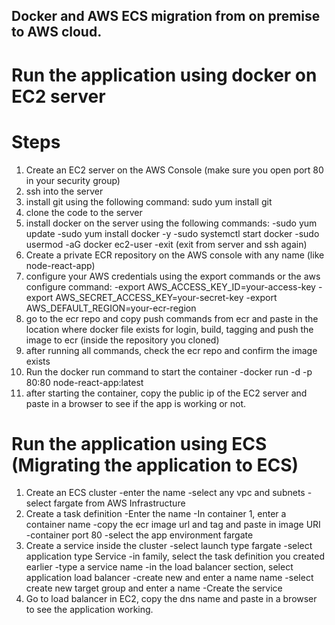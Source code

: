 ## Docker and AWS ECS migration from on premise to AWS cloud.

# Run the application using docker on EC2 server 

# Steps
1. Create an EC2 server on the AWS Console (make sure you open port 80 in your security group)
2. ssh into the server
3. install git using the following command:
sudo yum install git
4. clone the code to the server
5. install docker on the server using the following commands:
-sudo yum update
-sudo yum install docker -y
-sudo systemctl start docker
-sudo usermod -aG docker ec2-user
-exit (exit from server and ssh again)
6. Create a private ECR repository on the AWS console with any name (like node-react-app)
7. configure your AWS credentials using the export commands or the aws configure command:
-export AWS_ACCESS_KEY_ID=your-access-key
-export AWS_SECRET_ACCESS_KEY=your-secret-key
-export AWS_DEFAULT_REGION=your-ecr-region
8. go to the ecr repo and copy push commands from ecr and paste in the location where docker file exists for login, build, tagging and push the image to ecr (inside the repository you cloned)
9. after running all commands, check the ecr repo and confirm the image exists
10. Run the docker run command to start the container
-docker run -d -p 80:80 node-react-app:latest
11. after starting the container, copy the public ip of the EC2 server and paste in a browser to see if the app is working or not.

# Run the application using ECS (Migrating the application to ECS)
1. Create an ECS cluster
-enter the name
-select any vpc and subnets
-select fargate from AWS Infrastructure
2. Create a task definition
-Enter the name
-In container 1, enter a container name
-copy the ecr image url and tag and paste in image URI
-container port 80
-select the app environment fargate
3. Create a service inside the cluster
-select launch type fargate
-select application type Service
-in family, select the task definition you created earlier
-type a service name
-in the load balancer section, select application load balancer
-create new and enter a name name
-select create new target group and enter a name
-Create the service
4. Go to load balancer in EC2, copy the dns name and paste in a browser to see the application working.
